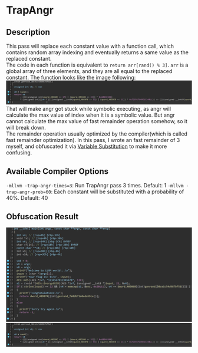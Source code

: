 # TrapAngr
## Description
This pass will replace each constant value with a function call, which contains random array indexing and eventually returns a same value as the replaced constant.\
The code in each function is equivalent to `return arr[rand() % 3]`. `arr` is a global array of three elements, and they are all equal to the replaced constant. The function looks like the image following:
![](assets/genrand.png)
That will make angr got stuck while symbolic executing, as angr will calculate the max value of index when it is a symbolic value. But angr cannot calculate the max value of fast remainder operation somehow, so it will break down. \
The remainder operation usually optimized by the compiler(which is called fast remainder optimization). In this pass, I wrote an fast remainder of 3 myself, and obfuscated it via [Variable Substitution](llvm/lib/Transforms/Obfuscation/VariableSubstitution.cpp) to make it more confusing.
## Available Compiler Options
`-mllvm -trap-angr-times=3`: Run TrapAngr pass 3 times. Default: 1
`-mllvm -trap-angr-prob=60`: Each constant will be substituted with a probability of 40%. Default: 40
## Obfuscation Result
![](assets/trap-angr-result.png)
![](assets/genrand.png)